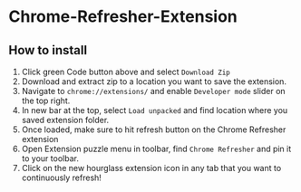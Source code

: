 # Chrome-Refresher-Extension

## How to install
1. Click green Code button above and select `Download Zip`
2. Download and extract zip to a location you want to save the extension.
3. Navigate to `chrome://extensions/` and enable `Developer mode` slider on the top right.
4. In new bar at the top, select `Load unpacked` and find location where you saved extension folder.
5. Once loaded, make sure to hit refresh button on the Chrome Refresher extension
6. Open Extension puzzle menu in toolbar, find `Chrome Refresher` and pin it to your toolbar.
7. Click on the new hourglass extension icon in any tab that you want to continuously refresh!
